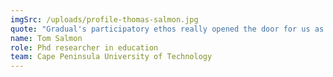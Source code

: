 ```yaml
---
imgSrc: /uploads/profile-thomas-salmon.jpg
quote: "Gradual's participatory ethos really opened the door for us as a group to think differently about learning skills in a more community orientated and expansive way. The personal connections that are formed in the process are incredibly important motivators, they galvanize people's intrinsic curiosity and slowly build that sense of shared achievement that is really wonderful."
name: Tom Salmon
role: Phd researcher in education
team: Cape Peninsula University of Technology
---
```

